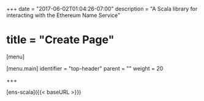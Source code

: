 +++
date = "2017-06-02T01:04:26-07:00"
description = "A Scala library for interacting with the Ethereum Name Service"
# title = "Create Page"

[menu]

  [menu.main]
    identifier = "top-header"
    parent = ""
    weight = 20

+++

   [<span class="cornerheader">ens-scala</span>]({{< baseURL >}})

